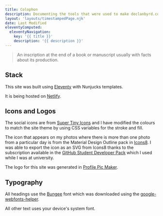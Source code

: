 ```yaml
---
title: Colophon
description: Documenting the tools that were used to make declanbyrd.co.uk.
layout: 'layouts/timestampedPage.njk'
date: Last Modified
eleventyComputed:
  eleventyNavigation:
    key: '{{ title }}'
    description: '{{ description }}'
---
```


<blockquote class="[ callout ]">An inscription at the end of a book or manuscript usually with facts about its production.</blockquote>

## Stack

This site was built using [Eleventy](https://www.11ty.dev/) with Nunjucks templates.

It is being hosted on [Netlify](https://www.netlify.com/).

## Icons and Logos

The social icons are from [Super Tiny Icons](https://github.com/edent/SuperTinyIcons) and I have modified the colours to match the site theme by using CSS variables for the stroke and fill.

The icon that appears on my photos where there is more than one photo from a particular day is from the Material Design Outline pack in [Icons8](https://icons8.com/icon/set/photo-video/material-outlined). I was able to export the icon as an SVG from Icons8 thanks to the subscription available in the [GitHub Student Developer Pack](https://education.github.com/pack#icons8) which I used while I was at university.

The logo for this site was generated in [Profile Pic Maker](https://pfpmaker.com/).

## Typography

All headings use the [Bungee](https://gwfh.mranftl.com/fonts/bungee?subsets=latin) font which was downloaded using the [google-webfonts-helper](https://gwfh.mranftl.com/fonts).

All other text uses your device's system font.

